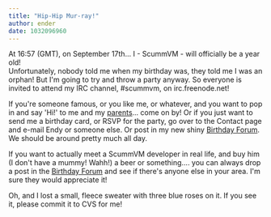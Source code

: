 ```yaml
---
title: "Hip-Hip Mur-ray!"
author: ender
date: 1032096960
---
```


At 16:57 (GMT), on September 17th... I - ScummVM - will officially be a year old!  
Unfortunately, nobody told me when my birthday was, they told me I was an orphan! But I'm going to try and throw a party anyway. So everyone is invited to attend my IRC channel, #scummvm, on irc.freenode.net!  
  
If you're someone famous, or you like me, or whatever, and you want to pop in and say 'Hi!' to me and my [parents](http://www.scummvm.org/contact.php)... come on by! Or if you just want to send me a birthday card, or RSVP for the party, go over to the Contact page and e-mail Endy or someone else. Or post in my new shiny [Birthday Forum](https://sourceforge.net/forum/forum.php?forum_id=210596). We should be around pretty much all day.  
  
If you want to actually meet a ScummVM developer in real life, and buy him (I don't have a mummy! Wahh!) a beer or something.... you can always drop a post in the [Birthday Forum](https://sourceforge.net/forum/forum.php?forum_id=210596) and see if there's anyone else in your area. I'm sure they would appreciate it!  
  
Oh, and I lost a small, fleece sweater with three blue roses on it. If you see it, please commit it to CVS for me!
